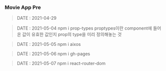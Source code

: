 ### Movie App Pre

> DATE : 2021-04-29

> DATE : 2021-05-04
> npm i prop-types
> proptypes이란 component에 들어온 값이 유효한 값인지 prop의 type을 미리 정의해놓는 것

> DATE : 2021-05-05
> npm i aixos

> DATE : 2021-05-06
> npm i gh-pages

> DATE : 2021-05-07
> npm i react-router-dom
